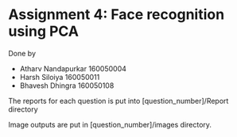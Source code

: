 # Assignment 4: Face recognition using PCA
Done by
- Atharv Nandapurkar 160050004 
- Harsh Siloiya 160050011 
- Bhavesh Dhingra 160050108

The reports for each question is put into [question_number]/Report directory

Image outputs are put in [question_number]/images directory.
